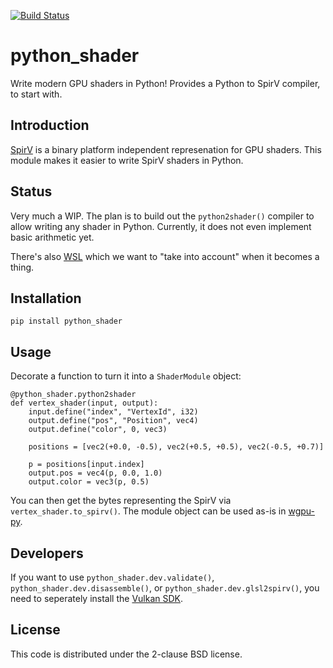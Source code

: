 [![Build Status](https://dev.azure.com/almarklein/python_shader/_apis/build/status/almarklein.python_shader?branchName=master)](https://dev.azure.com/almarklein/python_shader/_build/latest?definitionId=3&branchName=master)


# python_shader

Write modern GPU shaders in Python! Provides a Python to SpirV compiler, to
start with.


## Introduction

[SpirV](https://en.wikipedia.org/wiki/Standard_Portable_Intermediate_Representation)
is a binary platform independent represenation for GPU shaders. This module
makes it easier to write SpirV shaders in Python.


## Status

Very much a WIP. The plan is to build out the `python2shader()` compiler to
allow writing any shader in Python. Currently, it does not even implement basic
arithmetic yet.

There's also [WSL](https://gpuweb.github.io/WSL/) which we want to "take
into account" when it becomes a thing.


## Installation

```
pip install python_shader
```


## Usage

Decorate a function to turn it into a `ShaderModule` object:

```
@python_shader.python2shader
def vertex_shader(input, output):
    input.define("index", "VertexId", i32)
    output.define("pos", "Position", vec4)
    output.define("color", 0, vec3)

    positions = [vec2(+0.0, -0.5), vec2(+0.5, +0.5), vec2(-0.5, +0.7)]

    p = positions[input.index]
    output.pos = vec4(p, 0.0, 1.0)
    output.color = vec3(p, 0.5)
```

You can then get the bytes representing the SpirV via `vertex_shader.to_spirv()`.
The module object can be used as-is in [wgpu-py](https://github.com/almarklein/wgpu-py).


## Developers

If you want to use `python_shader.dev.validate()`,
`python_shader.dev.disassemble()`, or `python_shader.dev.glsl2spirv()`,
you need to seperately install the [Vulkan SDK](https://www.lunarg.com/vulkan-sdk/).


## License

This code is distributed under the 2-clause BSD license.
